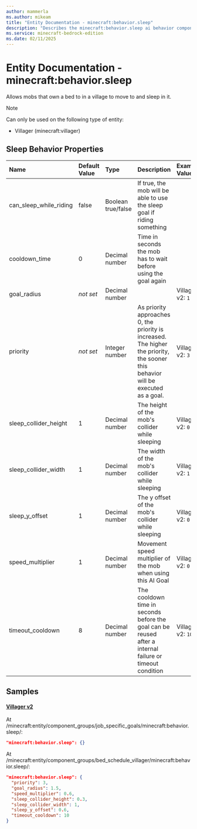```yaml
---
author: mammerla
ms.author: mikeam
title: "Entity Documentation - minecraft:behavior.sleep"
description: "Describes the minecraft:behavior.sleep ai behavior component"
ms.service: minecraft-bedrock-edition
ms.date: 02/11/2025 
---
```


# Entity Documentation - minecraft:behavior.sleep

Allows mobs that own a bed to in a village to move to and sleep in it.

> [!Note]
> Can only be used on the following type of entity:
> 
> * Villager (minecraft:villager)
> 

## Sleep Behavior Properties

|Name       |Default Value |Type |Description |Example Values |
|:----------|:-------------|:----|:-----------|:------------- |
| can_sleep_while_riding | false | Boolean true/false | If true, the mob will be able to use the sleep goal if riding something |  | 
| cooldown_time | 0 | Decimal number | Time in seconds the mob has to wait before using the goal again |  | 
| goal_radius | *not set* | Decimal number |  | Villager v2: `1.5` | 
| priority | *not set* | Integer number | As priority approaches 0, the priority is increased. The higher the priority, the sooner this behavior will be executed as a goal. | Villager v2: `3` | 
| sleep_collider_height | 1 | Decimal number | The height of the mob's collider while sleeping | Villager v2: `0.3` | 
| sleep_collider_width | 1 | Decimal number | The width of the mob's collider while sleeping | Villager v2: `1` | 
| sleep_y_offset | 1 | Decimal number | The y offset of the mob's collider while sleeping | Villager v2: `0.6` | 
| speed_multiplier | 1 | Decimal number | Movement speed multiplier of the mob when using this AI Goal | Villager v2: `0.6` | 
| timeout_cooldown | 8 | Decimal number | The cooldown time in seconds before the goal can be reused after a internal failure or timeout condition | Villager v2: `10` | 

## Samples

#### [Villager v2](https://github.com/Mojang/bedrock-samples/tree/preview/behavior_pack/entities/villager_v2.json)

At /minecraft:entity/component_groups/job_specific_goals/minecraft:behavior.sleep/: 

```json
"minecraft:behavior.sleep": {}
```

At /minecraft:entity/component_groups/bed_schedule_villager/minecraft:behavior.sleep/: 

```json
"minecraft:behavior.sleep": {
  "priority": 3,
  "goal_radius": 1.5,
  "speed_multiplier": 0.6,
  "sleep_collider_height": 0.3,
  "sleep_collider_width": 1,
  "sleep_y_offset": 0.6,
  "timeout_cooldown": 10
}
```
